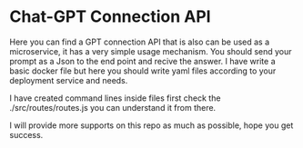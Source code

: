 # Chat-GPT Connection API 

Here you can find a GPT connection API that is also can be used as a microservice, it has a very simple usage mechanism. You should send your prompt as a Json to the end point and recive the answer. I have write a basic docker file but here you should write yaml files according to your deployment service and needs. 

I have created command lines inside files first check the ./src/routes/routes.js you can understand it from there. 

I will provide more supports on this repo as much as possible, hope you get success.